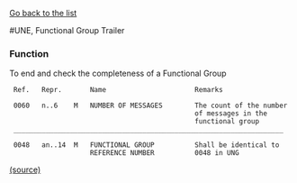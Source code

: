 [Go back to the list](service-segments-spec.md)

#UNE, Functional Group Trailer

### Function
 
To end and check the completeness of a Functional Group

```
 Ref.   Repr.       Name                      Remarks

 0060   n..6    M   NUMBER OF MESSAGES        The count of the number
                                              of messages in the
                                              functional group
 ___________________________________________________________________

 0048   an..14  M   FUNCTIONAL GROUP          Shall be identical to
                    REFERENCE NUMBER          0048 in UNG
```
[(source)](http://www.unece.org/fileadmin/DAM/trade/edifact/untdid/d422_s.htm#structures)
